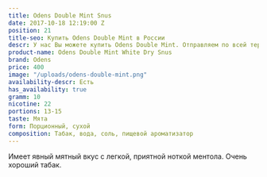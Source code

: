 ```yaml
---
title: Odens Double Mint Snus
date: 2017-10-18 12:19:00 Z
position: 21
title-seo: Купить Odens Double Mint в России
descr: У нас Вы можете купить Odens Double Mint. Отправляем по всей территории России.
product-name: Odens Double Mint White Dry Snus
brand: Odens
price: 400
image: "/uploads/odens-double-mint.png"
availability-descr: Есть
has_availability: true
gramm: 10
nicotine: 22
portions: 13-15
taste: Мята
form: Порционный, сухой
composition: Табак, вода, соль, пищевой ароматизатор
---
```


Имеет явный мятный вкус с легкой, приятной ноткой ментола. Очень хороший табак.